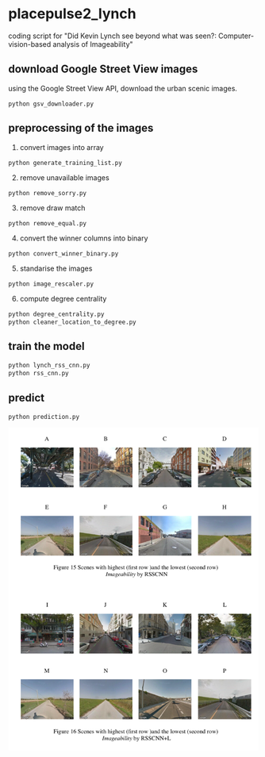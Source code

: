 # placepulse2_lynch
coding script for "Did Kevin Lynch see beyond what was seen?: Computer-vision-based analysis of Imageability"

## download Google Street View images 
using the Google Street View API, download the urban scenic images. 
```
python gsv_downloader.py
```

## preprocessing of the images
1. convert images into array
```
python generate_training_list.py
```

2. remove unavailable images
```
python remove_sorry.py
```

3. remove draw match
```
python remove_equal.py
```

4. convert the winner columns into binary
```
python convert_winner_binary.py
```

5. standarise the images
```
python image_rescaler.py
```

6. compute degree centrality
```
python degree_centrality.py
python cleaner_location_to_degree.py
```

## train the model
```
python lynch_rss_cnn.py
python rss_cnn.py
```

## predict 
```
python prediction.py
```


![alt text](https://raw.githubusercontent.com/soma11soma11/placepulse2_lynch/master/image.png)
